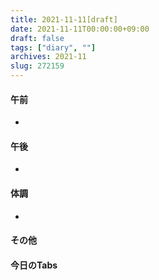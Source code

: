 ```yaml
---
title: 2021-11-11[draft]
date: 2021-11-11T00:00:00+09:00
draft: false
tags: ["diary", ""]
archives: 2021-11
slug: 272159
---
```

#### 午前
- 
#### 午後
- 
#### 体調
- 
#### その他
#### 今日のTabs